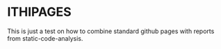 # ITHIPAGES

This is just a test on how to combine standard github pages with reports from static-code-analysis.

